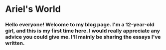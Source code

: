 <h1>Ariel's World</h1>
<h3>Hello everyone! Welcome to my blog page. 
  I'm a 12-year-old girl, and this is my first time here. I would really appreciate any advice you could give me.
  I'll mainly be sharing the essays I've written.</h3>
